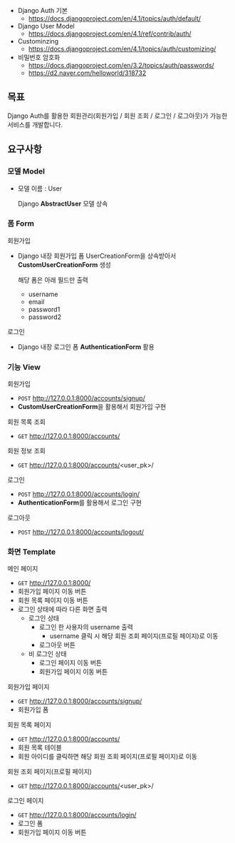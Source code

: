 - Django Auth 기본
  - https://docs.djangoproject.com/en/4.1/topics/auth/default/
- Django User Model
  - https://docs.djangoproject.com/en/4.1/ref/contrib/auth/
- Custominzing
  - https://docs.djangoproject.com/en/4.1/topics/auth/customizing/
- 비밀번호 암호화
  - https://docs.djangoproject.com/en/3.2/topics/auth/passwords/
  - https://d2.naver.com/helloworld/318732

## 목표

Django Auth를 활용한 회원관리(회원가입 / 회원 조회 / 로그인 / 로그아웃)가 가능한 서비스를 개발합니다.

## 요구사항

### 모델 Model

- 모델 이름 : User

  Django **AbstractUser** 모델 상속

### **폼 Form**

회원가입

- Django 내장 회원가입 폼 UserCreationForm을 상속받아서 **CustomUserCreationForm** 생성

  해당 폼은 아래 필드만 출력

  - username
  - email
  - password1
  - password2

로그인

- Django 내장 로그인 폼 **AuthenticationForm** 활용

### 기능  View

회원가입

- `POST` http://127.0.0.1:8000/accounts/signup/
- **CustomUserCreationForm**을 활용해서 회원가입 구현

회원 목록 조회

- `GET` http://127.0.0.1:8000/accounts/

회원 정보 조회

- `GET` http://127.0.0.1:8000/accounts/<user_pk>/

로그인

- `POST` http://127.0.0.1:8000/accounts/login/
- **AuthenticationForm**를 활용해서 로그인 구현

로그아웃

- `POST` http://127.0.0.1:8000/accounts/logout/

### 화면 Template

메인 페이지

- `GET` http://127.0.0.1:8000/
- 회원가입 페이지 이동 버튼
- 회원 목록 페이지 이동 버튼
- 로그인 상태에 따라 다른 화면 출력
  - 로그인 상태
    - 로그인 한 사용자의 username 출력
      - username 클릭 시 해당 회원 조회 페이지(프로필 페이지)로 이동
    - 로그아웃 버튼
  - 비 로그인 상태
    - 로그인 페이지 이동 버튼
    - 회원가입 페이지 이동 버튼

회원가입 페이지

- `GET` http://127.0.0.1:8000/accounts/signup/
- 회원가입 폼

회원 목록 페이지

- `GET` http://127.0.0.1:8000/accounts/
- 회원 목록 테이블
- 회원 아이디를 클릭하면 해당 회원 조회 페이지(프로필 페이지)로 이동

회원 조회 페이지(프로필 페이지)

- `GET` http://127.0.0.1:8000/accounts/<user_pk>/

로그인 페이지

- `GET` http://127.0.0.1:8000/accounts/login/
- 로그인 폼
- 회원가입 페이지 이동 버튼